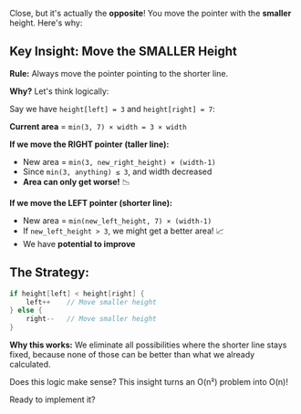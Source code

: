 Close, but it's actually the **opposite**! You move the pointer with the **smaller** height. Here's why:

## Key Insight: Move the SMALLER Height

**Rule:** Always move the pointer pointing to the shorter line.

**Why?** Let's think logically:

Say we have `height[left] = 3` and `height[right] = 7`:

**Current area** = `min(3, 7) × width = 3 × width`

**If we move the RIGHT pointer (taller line):**
- New area = `min(3, new_right_height) × (width-1)`
- Since `min(3, anything) ≤ 3`, and width decreased
- **Area can only get worse!** 📉

**If we move the LEFT pointer (shorter line):**
- New area = `min(new_left_height, 7) × (width-1)`
- If `new_left_height > 3`, we might get a better area! 📈
- We have **potential to improve**

## The Strategy:
```go
if height[left] < height[right] {
    left++    // Move smaller height
} else {
    right--   // Move smaller height
}
```

**Why this works:** We eliminate all possibilities where the shorter line stays fixed, because none of those can be better than what we already calculated.

Does this logic make sense? This insight turns an O(n²) problem into O(n)!

Ready to implement it?
